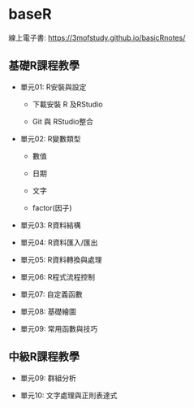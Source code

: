 # baseR

線上電子書: <https://3mofstudy.github.io/basicRnotes/>

## 基礎R課程教學

-   單元01: R安裝與設定

    -   下載安裝 R 及RStudio

    -   Git 與 RStudio整合

-   單元02: R變數類型

    -   數值

    -   日期

    -   文字

    -   factor(因子)

-   單元03: R資料結構

-   單元04: R資料匯入/匯出

-   單元05: R資料轉換與處理

-   單元06: R程式流程控制

-   單元07: 自定義函數

-   單元08: 基礎繪圖

-   單元09: 常用函數與技巧

## 中級R課程教學

-   單元09: 群組分析

-   單元10: 文字處理與正則表達式
